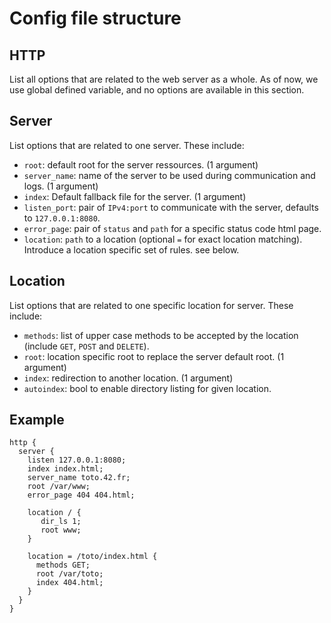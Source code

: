 # Config file structure
## HTTP
List all options that are related to the web server as a whole.
As of now, we use global defined variable, and no options are available in this section.

## Server
List options that are related to one server. These include:
- `root`: default root for the server ressources. (1 argument)
- `server_name`: name of the server to be used during communication and logs. (1 argument)
- `index`: Default fallback file for the server. (1 argument)
- `listen_port`: pair of `IPv4:port` to communicate with the server, defaults to `127.0.0.1:8080`.
- `error_page`: pair of `status` and `path` for a specific status code html page.
- `location`: `path` to a location (optional `=` for exact location matching). Introduce a location specific set of rules. see below.

## Location
List options that are related to one specific location for server. These include:
- `methods`: list of upper case methods to be accepted by the location (include `GET`, `POST` and `DELETE`).
- `root`: location specific root to replace the server default root. (1 argument)
- `index`: redirection to another location. (1 argument)
- `autoindex`: bool to enable directory listing for given location.

## Example
```
http {
  server {
    listen 127.0.0.1:8080;
    index index.html;
    server_name toto.42.fr;
    root /var/www;
    error_page 404 404.html;
    
    location / {
       dir_ls 1;
       root www;
    }

    location = /toto/index.html {
      methods GET;
      root /var/toto;
      index 404.html;
    }
  }
}
